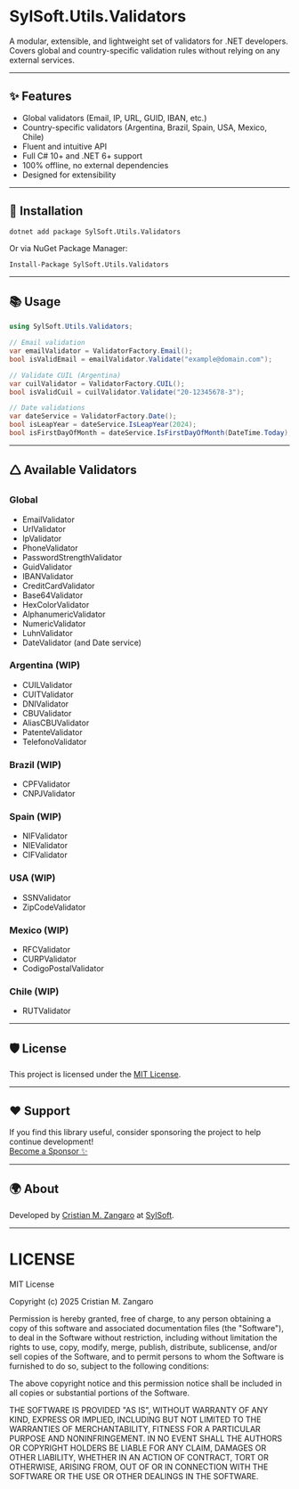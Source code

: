 # SylSoft.Utils.Validators

A modular, extensible, and lightweight set of validators for .NET developers.  
Covers global and country-specific validation rules without relying on any external services.

---

## ✨ Features

- Global validators (Email, IP, URL, GUID, IBAN, etc.)
- Country-specific validators (Argentina, Brazil, Spain, USA, Mexico, Chile)
- Fluent and intuitive API
- Full C# 10+ and .NET 6+ support
- 100% offline, no external dependencies
- Designed for extensibility

---

## 🚀 Installation

```bash
dotnet add package SylSoft.Utils.Validators
```

Or via NuGet Package Manager:

```
Install-Package SylSoft.Utils.Validators
```

---

## 📚 Usage

```csharp
using SylSoft.Utils.Validators;

// Email validation
var emailValidator = ValidatorFactory.Email();
bool isValidEmail = emailValidator.Validate("example@domain.com");

// Validate CUIL (Argentina)
var cuilValidator = ValidatorFactory.CUIL();
bool isValidCuil = cuilValidator.Validate("20-12345678-3");

// Date validations
var dateService = ValidatorFactory.Date();
bool isLeapYear = dateService.IsLeapYear(2024);
bool isFirstDayOfMonth = dateService.IsFirstDayOfMonth(DateTime.Today);
```

---

## 🛆 Available Validators

### Global
- EmailValidator
- UrlValidator
- IpValidator
- PhoneValidator
- PasswordStrengthValidator
- GuidValidator
- IBANValidator
- CreditCardValidator
- Base64Validator
- HexColorValidator
- AlphanumericValidator
- NumericValidator
- LuhnValidator
- DateValidator (and Date service)

### Argentina (WIP)
- CUILValidator
- CUITValidator
- DNIValidator
- CBUValidator
- AliasCBUValidator
- PatenteValidator
- TelefonoValidator

### Brazil (WIP)
- CPFValidator
- CNPJValidator

### Spain (WIP)
- NIFValidator
- NIEValidator
- CIFValidator

### USA (WIP)
- SSNValidator
- ZipCodeValidator

### Mexico (WIP)
- RFCValidator
- CURPValidator
- CodigoPostalValidator

### Chile (WIP)
- RUTValidator

---

## 🛡️ License

This project is licensed under the [MIT License](LICENSE).

---

## ❤️ Support

If you find this library useful, consider sponsoring the project to help continue development!  
[Become a Sponsor ✨](https://github.com/sponsors/DarkSylver)

---

## 🌍 About

Developed by [Cristian M. Zangaro](https://github.com/DarkSylver) at [SylSoft](https://github.com/SylSoft-Software-Design).

---

# LICENSE

MIT License

Copyright (c) 2025 Cristian M. Zangaro

Permission is hereby granted, free of charge, to any person obtaining a copy
of this software and associated documentation files (the "Software"), to deal
in the Software without restriction, including without limitation the rights
to use, copy, modify, merge, publish, distribute, sublicense, and/or sell
copies of the Software, and to permit persons to whom the Software is
furnished to do so, subject to the following conditions:

The above copyright notice and this permission notice shall be included in all
copies or substantial portions of the Software.

THE SOFTWARE IS PROVIDED "AS IS", WITHOUT WARRANTY OF ANY KIND, EXPRESS OR
IMPLIED, INCLUDING BUT NOT LIMITED TO THE WARRANTIES OF MERCHANTABILITY,
FITNESS FOR A PARTICULAR PURPOSE AND NONINFRINGEMENT. IN NO EVENT SHALL THE
AUTHORS OR COPYRIGHT HOLDERS BE LIABLE FOR ANY CLAIM, DAMAGES OR OTHER
LIABILITY, WHETHER IN AN ACTION OF CONTRACT, TORT OR OTHERWISE, ARISING FROM,
OUT OF OR IN CONNECTION WITH THE SOFTWARE OR THE USE OR OTHER DEALINGS IN THE
SOFTWARE.
